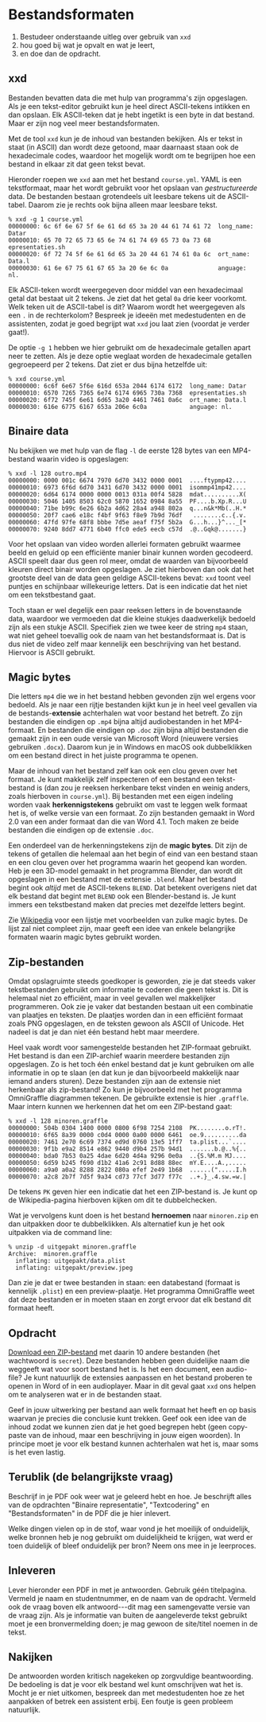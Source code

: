 # Bestandsformaten

1. Bestudeer onderstaande uitleg over gebruik van `xxd`
2. hou goed bij wat je opvalt en wat je leert,
3. en doe dan de opdracht.

## xxd

Bestanden bevatten data die met hulp van programma's zijn opgeslagen. Als je een tekst-editor gebruikt kun je heel direct ASCII-tekens intikken en dan opslaan. Elk ASCII-teken dat je hebt ingetikt is een byte in dat bestand. Maar er zijn nog veel meer bestandsformaten.

Met de tool `xxd` kun je de inhoud van bestanden bekijken. Als er tekst in staat (in ASCII) dan wordt deze getoond, maar daarnaast staan ook de hexadecimale codes, waardoor het mogelijk wordt om te begrijpen hoe een bestand in elkaar zit dat geen tekst bevat.

Hieronder roepen we `xxd` aan met het bestand `course.yml`. YAML is een tekstformaat, maar het wordt gebruikt voor het opslaan van *gestructureerde* data. De bestanden bestaan grotendeels uit leesbare tekens uit de ASCII-tabel. Daarom zie je rechts ook bijna alleen maar leesbare tekst.

    % xxd -g 1 course.yml
    00000000: 6c 6f 6e 67 5f 6e 61 6d 65 3a 20 44 61 74 61 72  long_name: Datar
    00000010: 65 70 72 65 73 65 6e 74 61 74 69 65 73 0a 73 68  epresentaties.sh
    00000020: 6f 72 74 5f 6e 61 6d 65 3a 20 44 61 74 61 0a 6c  ort_name: Data.l
    00000030: 61 6e 67 75 61 67 65 3a 20 6e 6c 0a              anguage: nl.

Elk ASCII-teken wordt weergegeven door middel van een hexadecimaal getal dat bestaat uit 2 tekens.
Je ziet dat het getal `0a` drie keer voorkomt. Welk teken uit de ASCII-tabel is dit? Waarom wordt het weergegeven als een `.` in de rechterkolom? Bespreek je ideeën met medestudenten en de assistenten, zodat je goed begrijpt wat `xxd` jou laat zien (voordat je verder gaat!).

De optie `-g 1` hebben we hier gebruikt om de hexadecimale getallen apart neer te zetten. Als je deze optie weglaat worden de hexadecimale getallen gegroepeerd per 2 tekens. Dat ziet er dus bijna hetzelfde uit:

    % xxd course.yml           
    00000000: 6c6f 6e67 5f6e 616d 653a 2044 6174 6172  long_name: Datar
    00000010: 6570 7265 7365 6e74 6174 6965 730a 7368  epresentaties.sh
    00000020: 6f72 745f 6e61 6d65 3a20 4461 7461 0a6c  ort_name: Data.l
    00000030: 616e 6775 6167 653a 206e 6c0a            anguage: nl.

## Binaire data

Nu bekijken we met hulp van de flag `-l` de eerste 128 bytes van een MP4-bestand waarin video is opgeslagen:

    % xxd -l 128 outro.mp4
    00000000: 0000 001c 6674 7970 6d70 3432 0000 0001  ....ftypmp42....
    00000010: 6973 6f6d 6d70 3431 6d70 3432 0000 0001  isommp41mp42....
    00000020: 6d64 6174 0000 0000 0013 031a 00f4 5828  mdat..........X(
    00000030: 5046 1405 8503 62c0 5870 1652 0984 8a55  PF....b.Xp.R...U
    00000040: 71be b99c 6e26 6b2a 4d62 28a4 a948 802a  q...n&k*Mb(..H.*
    00000050: 20f7 cae6 e18c f4bf 9f63 f8e9 7b9d 76df   ........c..{.v.
    00000060: 47fd 97fe 68f8 bbbe 7d5e aeaf f75f 5b2a  G...h...}^..._[*
    00000070: 9240 8dd7 4771 6b40 ffc0 ede5 eecb c57d  .@..Gqk@.......}

Voor het opslaan van video worden allerlei formaten gebruikt waarmee beeld en geluid op een efficiënte manier binair kunnen worden gecodeerd. ASCII speelt daar dus geen rol meer, omdat de waarden van bijvoorbeeld kleuren direct binair worden opgeslagen. Je ziet hierboven dan ook dat het grootste deel van de data geen geldige ASCII-tekens bevat: `xxd` toont veel puntjes en schijnbaar willekeurige letters. Dat is een indicatie dat het niet om een tekstbestand gaat.

Toch staan er wel degelijk een paar reeksen letters in de bovenstaande data, waardoor we vermoeden dat die kleine stukjes daadwerkelijk bedoeld zijn als een stukje ASCII. Specifiek zien we twee keer de string `mp4` staan, wat niet geheel toevallig ook de naam van het bestandsformaat is. Dat is dus niet de video zelf maar kennelijk een beschrijving van het bestand. Hiervoor is ASCII gebruikt.

## Magic bytes

Die letters `mp4` die we in het bestand hebben gevonden zijn wel ergens voor bedoeld. Als je naar een rijtje bestanden kijkt kun je in heel veel gevallen via de bestands-**extensie** achterhalen wat voor bestand het betreft. Zo zijn bestanden die eindigen op `.mp4` bijna altijd audiobestanden in het MP4-formaat. En bestanden die eindigen op `.doc` zijn bijna altijd bestanden die gemaakt zijn in een oude versie van Microsoft Word (nieuwere versies gebruiken `.docx`). Daarom kun je in Windows en macOS ook dubbelklikken om een bestand direct in het juiste programma te openen.

Maar de inhoud van het bestand zelf kan ook een clou geven over het formaat. Je kunt makkelijk zelf inspecteren of een bestand een tekst-bestand is (dan zou je reeksen herkenbare tekst vinden en weinig anders, zoals hierboven in `course.yml`). Bij bestanden met een eigen indeling worden vaak **herkennigstekens** gebruikt om vast te leggen welk formaat het is, of welke versie van een formaat. Zo zijn bestanden gemaakt in Word 2.0 van een ander formaat dan die van Word 4.1. Toch maken ze beide bestanden die eindigen op de extensie `.doc`.

Een onderdeel van de herkenningstekens zijn de **magic bytes**. Dit zijn de tekens of getallen die helemaal aan het begin of eind van een bestand staan en een clou geven over het programma waarin het geopend kan worden. Heb je een 3D-model gemaakt in het programma Blender, dan wordt dit opgeslagen in een bestand met de extensie `.blend`. Maar het bestand begint ook *altijd* met de ASCII-tekens `BLEND`. Dat betekent overigens niet dat elk bestand dat begint met `BLEND` ook een Blender-bestand is. Je kunt immers een tekstbestand maken dat precies met dezelfde letters begint.

Zie [Wikipedia](https://en.wikipedia.org/wiki/List_of_file_signatures) voor een lijstje met voorbeelden van zulke magic bytes. De lijst zal niet compleet zijn, maar geeft een idee van enkele belangrijke formaten waarin magic bytes gebruikt worden.

## Zip-bestanden

Omdat opslagruimte steeds goedkoper is geworden, zie je dat steeds vaker tekstbestanden gebruikt om informatie te coderen die geen tekst is. Dit is helemaal niet zo efficiënt, maar in veel gevallen wel makkelijker programmeren. Ook zie je vaker dat bestanden bestaan uit een combinatie van plaatjes en teksten. De plaatjes worden dan in een efficiënt formaat zoals PNG opgeslagen, en de teksten gewoon als ASCII of Unicode. Het nadeel is dat je dan niet één bestand hebt maar meerdere.

Heel vaak wordt voor samengestelde bestanden het ZIP-formaat gebruikt. Het bestand is dan een ZIP-archief waarin meerdere bestanden zijn opgeslagen. Zo is het toch één enkel bestand dat je kunt gebruiken om alle informatie in op te slaan (en dat kun je dan bijvoorbeeld makkelijk naar iemand anders sturen). Deze bestanden zijn aan de extensie niet herkenbaar als zip-bestand! Zo kun je bijvoorbeeld met het programma OmniGraffle diagrammen tekenen. De gebruikte extensie is hier `.graffle`. Maar intern kunnen we herkennen dat het om een ZIP-bestand gaat:

    % xxd -l 128 minoren.graffle 
    00000000: 504b 0304 1400 0000 0800 6f98 7254 2108  PK........o.rT!.
    00000010: 6f65 8a39 0000 c0d4 0000 0a00 0000 6461  oe.9..........da
    00000020: 7461 2e70 6c69 7374 ed9d 0760 13e5 1ff7  ta.plist...`....
    00000030: 9f1b e9a2 8514 e862 9440 d9b4 257b 94d1  .......b.@..%{..
    00000040: bda0 7b53 0a25 4dae 6d20 4d4a 9296 0e0a  ..{S.%M.m MJ....
    00000050: 6d59 b245 f690 d1b2 41a6 2c91 8d88 88ec  mY.E....A.,.....
    00000060: a9a0 a0a2 8288 2822 080a efef 2e49 1b68  ......(".....I.h
    00000070: a2c8 2b7f 7d5f 9a34 cd73 77cf 3d77 f77c  ..+.}_.4.sw.=w.|

De tekens `PK` geven hier een indicatie dat het een ZIP-bestand is. Je kunt op de Wikipedia-pagina hierboven kijken om dit te dubbelchecken.

Wat je vervolgens kunt doen is het bestand **hernoemen** naar `minoren.zip` en dan uitpakken door te dubbelklikken. Als alternatief kun je het ook uitpakken via de command line:

    % unzip -d uitgepakt minoren.graffle 
    Archive:  minoren.graffle
      inflating: uitgepakt/data.plist          
      inflating: uitgepakt/preview.jpeg        

Dan zie je dat er twee bestanden in staan: een databestand (formaat is kennelijk `.plist`) en een preview-plaatje. Het programma OmniGraffle weet dat deze bestanden er in moeten staan en zorgt ervoor dat elk bestand dit formaat heeft.

## Opdracht

[Download een ZIP-bestand](files.zip) met daarin 10 andere bestanden (het wachtwoord is `secret`). Deze bestanden hebben geen duidelijke naam die weggeeft wat voor soort bestand het is. Is het een document, een audio-file? Je kunt natuurlijk de extensies aanpassen en het bestand proberen te openen in Word of in een audioplayer. Maar in dit geval gaat `xxd` ons helpen om te analyseren wat er in de bestanden staat.

Geef in jouw uitwerking per bestand aan welk formaat het heeft en op basis waarvan je precies die conclusie kunt trekken. Geef ook een idee van de inhoud zodat we kunnen zien dat je het goed begrepen hebt (geen copy-paste van de inhoud, maar een beschrijving in jouw eigen woorden). In principe moet je voor elk bestand kunnen achterhalen wat het is, maar soms is het even lastig.

## Terublik (de belangrijkste vraag)

Beschrijf in je PDF ook weer wat je geleerd hebt en hoe. Je beschrijft alles van de opdrachten "Binaire representatie", "Textcodering" en "Bestandsformaten" in de PDF die je hier inlevert.

Welke dingen vielen op in de stof, waar vond je het moeilijk of onduidelijk, welke bronnen heb je nog gebruikt om duidelijkheid te krijgen, wat werd er toen duidelijk of bleef onduidelijk per bron? Neem ons mee in je leerproces.

## Inleveren

Lever hieronder een PDF in met je antwoorden. Gebruik géén titelpagina. Vermeld je naam en studentnummer, en de naam van de opdracht. Vermeld ook de vraag boven elk antwoord---dit mag een samengevatte versie van de vraag zijn. Als je informatie van buiten de aangeleverde tekst gebruikt moet je een bronvermelding doen; je mag gewoon de site/titel noemen in de tekst.

## Nakijken

De antwoorden worden kritisch nagekeken op zorgvuldige beantwoording. De bedoeling is dat je voor elk bestand wel kunt omschrijven wat het is. Mocht je er niet uitkomen, bespreek dan met medestudenten hoe ze het aanpakken of betrek een assistent erbij. Een foutje is geen probleem natuurlijk.
